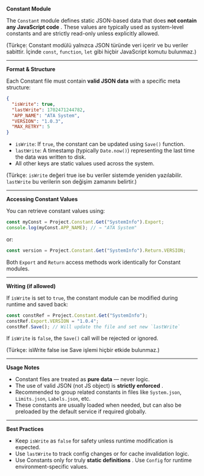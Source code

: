 **Constant Module**

The `Constant` module defines static JSON-based data that does  **not contain any JavaScript code** . These values are typically used as system-level constants and are strictly read-only unless explicitly allowed.

(Türkçe: Constant modülü yalnızca JSON türünde veri içerir ve bu veriler sabittir. İçinde `const`, `function`, `let` gibi hiçbir JavaScript komutu bulunmaz.)

---

**Format & Structure**

Each Constant file must contain **valid JSON data** with a specific meta structure:

```json
{
  "isWrite": true,
  "lastWrite": 1702471244782,
  "APP_NAME": "ATA System",
  "VERSION": "1.0.3",
  "MAX_RETRY": 5
}
```


* `isWrite`: If `true`, the constant can be updated using `Save()` function.
* `lastWrite`: A timestamp (typically `Date.now()`) representing the last time the data was written to disk.
* All other keys are static values used across the system.

(Türkçe: `isWrite` değeri true ise bu veriler sistemde yeniden yazılabilir. `lastWrite` bu verilerin son değişim zamanını belirtir.)

---

**Accessing Constant Values**

You can retrieve constant values using:

```javascript
const myConst = Project.Constant.Get("SystemInfo").Export;
console.log(myConst.APP_NAME); // → "ATA System"
```

or:

```javascript
const version = Project.Constant.Get("SystemInfo").Return.VERSION;
```


Both `Export` and `Return` access methods work identically for Constant modules.

---

**Writing (if allowed)**

If `isWrite` is set to `true`, the constant module can be modified during runtime and saved back:

```javascript
const constRef = Project.Constant.Get("SystemInfo");
constRef.Export.VERSION = "1.0.4";
constRef.Save(); // Will update the file and set new `lastWrite`
```


If `isWrite` is `false`, the `Save()` call will be rejected or ignored.

(Türkçe: isWrite false ise Save işlemi hiçbir etkide bulunmaz.)

---

**Usage Notes**

* Constant files are treated as **pure data** — never logic.
* The use of valid JSON (not JS object) is  **strictly enforced** .
* Recommended to group related constants in files like `System.json`, `Limits.json`, `Labels.json`, etc.
* These constants are usually loaded when needed, but can also be preloaded by the default service if required globally.

---

**Best Practices**

* Keep `isWrite` as `false` for safety unless runtime modification is expected.
* Use `lastWrite` to track config changes or for cache invalidation logic.
* Use Constants only for truly  **static definitions** . Use `Config` for runtime environment-specific values.
